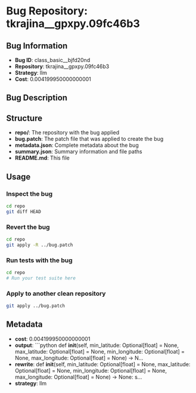 # Bug Repository: tkrajina__gpxpy.09fc46b3

## Bug Information

- **Bug ID**: class_basic__bjfd20nd
- **Repository**: tkrajina__gpxpy.09fc46b3
- **Strategy**: llm
- **Cost**: 0.004199950000000001

## Bug Description



## Structure

- **repo/**: The repository with the bug applied
- **bug.patch**: The patch file that was applied to create the bug
- **metadata.json**: Complete metadata about the bug
- **summary.json**: Summary information and file paths
- **README.md**: This file

## Usage

### Inspect the bug
```bash
cd repo
git diff HEAD
```

### Revert the bug
```bash
cd repo
git apply -R ../bug.patch
```

### Run tests with the bug
```bash
cd repo
# Run your test suite here
```

### Apply to another clean repository
```bash
git apply ../bug.patch
```

## Metadata

- **cost**: 0.004199950000000001
- **output**: ```python
def __init__(self, min_latitude: Optional[float] = None, max_latitude: Optional[float] = None,
             min_longitude: Optional[float] = None, max_longitude: Optional[float] = None) -> N...
- **rewrite**: def __init__(self, min_latitude: Optional[float] = None, max_latitude: Optional[float] = None,
             min_longitude: Optional[float] = None, max_longitude: Optional[float] = None) -> None:
    s...
- **strategy**: llm
